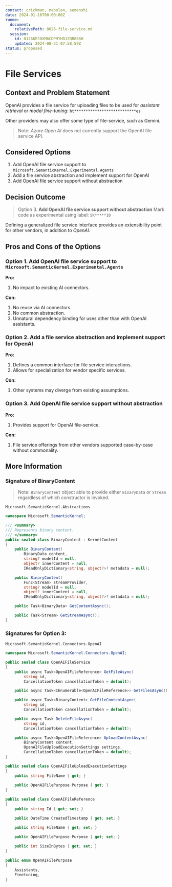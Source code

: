 ```yaml
---
contact: crickman, mabolan, semenshi
date: 2024-01-16T00:00:00Z
runme:
  document:
    relativePath: 0026-file-service.md
  session:
    id: 01J6KPJ8XM6CDP9YHD1ZQR868H
    updated: 2024-08-31 07:58:59Z
status: proposed
---
```


# File Services

## Context and Problem Statement

OpenAI provides a file service for uploading files to be used for *assistant retrieval* or *model fine-tuning*: `ht***************************es`

Other providers may also offer some type of file-service, such as Gemini.

> Note: *Azure Open AI* does not currently support the OpenAI file service API.

## Considered Options

1. Add OpenAI file service support to `Microsoft.SemanticKernel.Experimental.Agents`
2. Add a file service abstraction and implement support for OpenAI
3. Add OpenAI file service support without abstraction

## Decision Outcome

> Option 3. **Add OpenAI file service support without abstraction**
> Mark code as experimental using label: `SK*****10`

Defining a generalized file service interface provides an extensibility point for other vendors, in addition to *OpenAI*.

## Pros and Cons of the Options

### Option 1. Add OpenAI file service support to `Microsoft.SemanticKernel.Experimental.Agents`

**Pro:**

1. No impact to existing AI connectors.

**Con:**

1. No reuse via AI connectors.
2. No common abstraction.
3. Unnatural dependency binding for uses other than with OpenAI assistants.

### Option 2. Add a file service abstraction and implement support for OpenAI

**Pro:**

1. Defines a common interface for file service interactions.
2. Allows for specialization for vendor specific services.

**Con:**

1. Other systems may diverge from existing assumptions.

### Option 3. Add OpenAI file service support without abstraction

**Pro:**

1. Provides support for OpenAI file-service.

**Con:**

1. File service offerings from other vendors supported case-by-case without commonality.

## More Information

### Signature of BinaryContent

> Note: `BinaryContent` object able to provide either `BinaryData` or `Stream` regardless of which constructor is invoked.

 `Microsoft.SemanticKernel.Abstractions`

```csharp {"id":"01J6KQ3GKCRWDCGE797WGPR3BC"}
namespace Microsoft.SemanticKernel;

/// <summary>
/// Represents binary content.
/// </summary>
public sealed class BinaryContent : KernelContent
{
    public BinaryContent(
        BinaryData content,
        string? modelId = null,
        object? innerContent = null,
        IReadOnlyDictionary<string, object?>? metadata = null);

    public BinaryContent(
        Func<Stream> streamProvider,
        string? modelId = null,
        object? innerContent = null,
        IReadOnlyDictionary<string, object?>? metadata = null);

    public Task<BinaryData> GetContentAsync();

    public Task<Stream> GetStreamAsync();
}
```

### Signatures for Option 3:

 `Microsoft.SemanticKernel.Connectors.OpenAI`

```csharp {"id":"01J6KQ3GKCRWDCGE797X9Q2N96"}
namespace Microsoft.SemanticKernel.Connectors.OpenAI;

public sealed class OpenAIFileService
{
    public async Task<OpenAIFileReference> GetFileAsync(
        string id,
        CancellationToken cancellationToken = default);

    public async Task<IEnumerable<OpenAIFileReference>> GetFilesAsync(CancellationToken cancellationToken = default);

    public async Task<BinaryContent> GetFileContentAsync(
        string id,
        CancellationToken cancellationToken = default);

    public async Task DeleteFileAsync(
        string id,
        CancellationToken cancellationToken = default);

    public async Task<OpenAIFileReference> UploadContentAsync(
        BinaryContent content,
        OpenAIFileUploadExecutionSettings settings,
        CancellationToken cancellationToken = default);
}

public sealed class OpenAIFileUploadExecutionSettings
{
    public string FileName { get; }
 
    public OpenAIFilePurpose Purpose { get; }
}

public sealed class OpenAIFileReference
{
    public string Id { get; set; }

    public DateTime CreatedTimestamp { get; set; }

    public string FileName { get; set; }
    
    public OpenAIFilePurpose Purpose { get; set; }

    public int SizeInBytes { get; set; }
}

public enum OpenAIFilePurpose
{
    Assistants,
    Finetuning,
}
```
